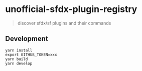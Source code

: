# unofficial-sfdx-plugin-registry

> discover sfdx/sf plugins and their commands

## Development

```
yarn install
export GITHUB_TOKEN=xxx
yarn build
yarn develop
```
